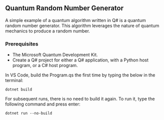 ## Quantum Random Number Generator

A simple example of a quantum algorithm written in Q# is a quantum random number generator. This algorithm leverages the nature of quantum mechanics to produce a random number.

### Prerequisites
- The Microsoft Quantum Development Kit.
- Create a Q# project for either a Q# application, with a Python host program, or a C# host program.


In VS Code, build the Program.qs the first time by typing the below in the terminal:
```
dotnet build
```

For subsequent runs, there is no need to build it again. To run it, type the following command and press enter:
```
dotnet run --no-build
```